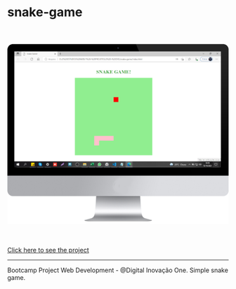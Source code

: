# snake-game

<p align="center">
  <br/> <br/>
  <img src="https://github.com/IsadoraVanderlan/snake-game/blob/main/snake.png" width="700"/>
  <br/> <br/>
</p>

<br/> 
<a href="https://isadoravanderlan.github.io/snake-game/">Click here to see the project</a>
<br/><hr/>

Bootcamp Project Web Development - @Digital Inovação One.
Simple snake game.
